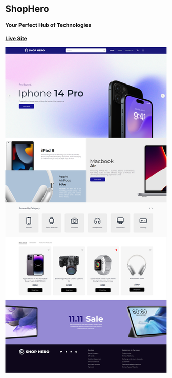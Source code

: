 # ShopHero

### Your Perfect Hub of Technologies

### [Live Site](https://fluffy-tiramisu-5e2bf0.netlify.app/)

![Site Preview](./preview.png)
